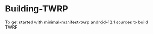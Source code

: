 # Building-TWRP

To get started with [minimal-manifest-twrp](https://github.com/minimal-manifest-twrp/platform_manifest_twrp_aosp) android-12.1 sources to build TWRP
